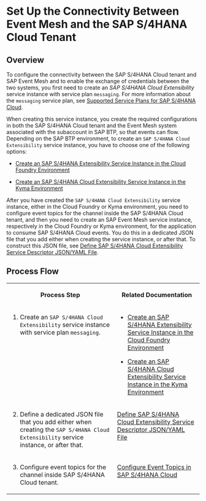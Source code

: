 <!-- loio13c0366d40aa42dfb94939bdb711f472 -->

# Set Up the Connectivity Between Event Mesh and the SAP S/4HANA Cloud Tenant



<a name="loio13c0366d40aa42dfb94939bdb711f472__section_cjq_hc3_qnb"/>

## Overview

To configure the connectivity between the SAP S/4HANA Cloud tenant and SAP Event Mesh and to enable the exchange of credentials between the two systems, you first need to create an *SAP S/4HANA Cloud Extensibility* service instance with service plan `messaging`. For more information about the `messaging` service plan, see [Supported Service Plans for SAP S/4HANA Cloud](supported-service-plans-for-sap-s-4hana-cloud-925c00a.md).

When creating this service instance, you create the required configurations in both the SAP S/4HANA Cloud tenant and the Event Mesh system associated with the subaccount in SAP BTP, so that events can flow. Depending on the SAP BTP environment, to create an `SAP S/4HANA Cloud Extensibility` service instance, you have to choose one of the following options:

-   [Create an SAP S/4HANA Extensibility Service Instance in the Cloud Foundry Environment](create-an-sap-s-4hana-extensibility-service-instance-in-the-cloud-foundry-environment-531a909.md)

-   [Create an SAP S/4HANA Cloud Extensibility Service Instance in the Kyma Environment](create-an-sap-s-4hana-cloud-extensibility-service-instance-in-the-kyma-environment-55d876e.md)


After you have created the `SAP S/4HANA Cloud Extensibility` service instance, either in the Cloud Foundry or Kyma environment, you need to configure event topics for the channel inside the SAP S/4HANA Cloud tenant, and then you need to create an SAP Event Mesh service instance, respectively in the Cloud Foundry or Kyma environment, for the application to consume SAP S/4HANA Cloud events. You do this in a dedicated JSON file that you add either when creating the service instance, or after that. To construct this JSON file, see [Define SAP S/4HANA Cloud Extensibility Service Descriptor JSON/YAML File](define-sap-s-4hana-cloud-extensibility-service-descriptor-json-yaml-file-2d50d91.md).



<a name="loio13c0366d40aa42dfb94939bdb711f472__section_w3s_zcl_d4b"/>

## Process Flow


<table>
<tr>
<th valign="top">

Process Step

</th>
<th valign="top">

Related Documentation

</th>
</tr>
<tr>
<td valign="top">

1. Create an `SAP S/4HANA Cloud Extensibility` service instance with service plan `messaging`.

</td>
<td valign="top">

-   [Create an SAP S/4HANA Extensibility Service Instance in the Cloud Foundry Environment](create-an-sap-s-4hana-extensibility-service-instance-in-the-cloud-foundry-environment-531a909.md)

-   [Create an SAP S/4HANA Cloud Extensibility Service Instance in the Kyma Environment](create-an-sap-s-4hana-cloud-extensibility-service-instance-in-the-kyma-environment-55d876e.md)




</td>
</tr>
<tr>
<td valign="top">

2. Define a dedicated JSON file that you add either when creating the `SAP S/4HANA Cloud Extensibility` service instance, or after that.

</td>
<td valign="top">

[Define SAP S/4HANA Cloud Extensibility Service Descriptor JSON/YAML File](define-sap-s-4hana-cloud-extensibility-service-descriptor-json-yaml-file-2d50d91.md) 

</td>
</tr>
<tr>
<td valign="top">

3. Configure event topics for the channel inside SAP S/4HANA Cloud tenant.

</td>
<td valign="top">

[Configure Event Topics in SAP S/4HANA Cloud](configure-event-topics-in-sap-s-4hana-cloud-f5bbc57.md) 

</td>
</tr>
</table>

